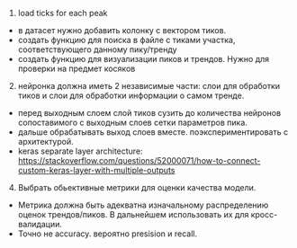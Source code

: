 1. load ticks for each peak
* в датасет нужно добавить колонку с вектором тиков.
* создать функцию для поиска в файле с тиками участка, соответствующего данному пику/тренду
* создать функцию для визуализации пиков и трендов. Нужно для проверки на предмет косяков
2. нейронка должна иметь 2 независимые части: слои для обработки тиков и слои для обработки информации о самом тренде. 
* перед выходным слоем слой тиков сузить до количества нейронов сопоставимого с выходным слоев сетки параметров пика. 
* дальше обрабатывать выход слоев вместе. поэкспериментировать с архитектурой. 
* keras separate layer architecture:
https://stackoverflow.com/questions/52000071/how-to-connect-custom-keras-layer-with-multiple-outputs
4. Выбрать обьективные метрики для оценки качества модели. 
* Метрика должна быть адекватна изначальному распределению оценок трендов/пиков. В дальнейшем использовать их для кросс-валидации. 
* Точно не accuracy. вероятно presision и recall. 
